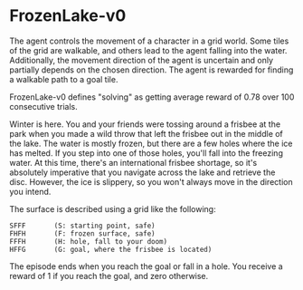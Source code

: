 FrozenLake-v0
=============

The agent controls the movement of a character in a grid world. Some tiles of
the grid are walkable, and others lead to the agent falling into the water.
Additionally, the movement direction of the agent is uncertain and only
partially depends on the chosen direction. The agent is rewarded for finding a
walkable path to a goal tile.

FrozenLake-v0 defines "solving" as getting average reward of 0.78 over 100
consecutive trials.

Winter is here. You and your friends were tossing around a frisbee at the park
when you made a wild throw that left the frisbee out in the middle of the lake.
The water is mostly frozen, but there are a few holes where the ice has melted.
If you step into one of those holes, you'll fall into the freezing water. At
this time, there's an international frisbee shortage, so it's absolutely
imperative that you navigate across the lake and retrieve the disc. However, the
ice is slippery, so you won't always move in the direction you intend.

The surface is described using a grid like the following:

```
SFFF       (S: starting point, safe)
FHFH       (F: frozen surface, safe)
FFFH       (H: hole, fall to your doom)
HFFG       (G: goal, where the frisbee is located)
```

The episode ends when you reach the goal or fall in a hole. You receive a reward
of 1 if you reach the goal, and zero otherwise.
